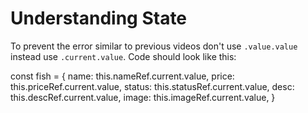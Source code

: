 # Understanding State

To prevent the error similar to previous videos don't use `.value.value` instead use `.current.value`.
Code should look like this:

const fish = {
		name: this.nameRef.current.value,
		price: this.priceRef.current.value,
		status: this.statusRef.current.value,
		desc: this.descRef.current.value,
		image: this.imageRef.current.value,
}
